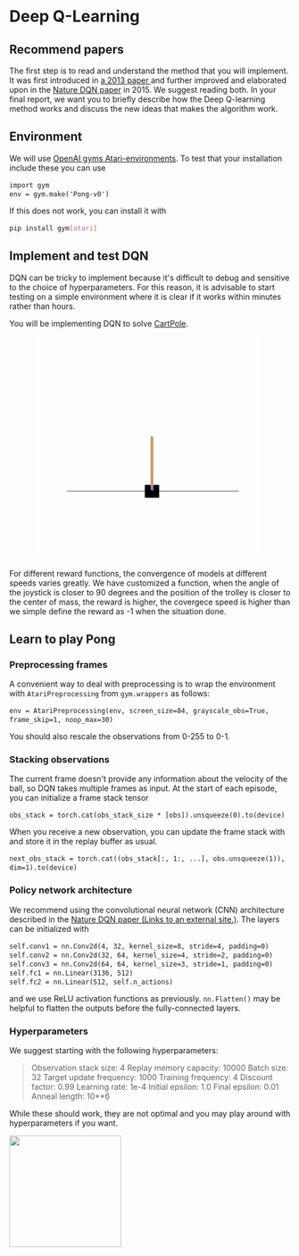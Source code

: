 # Deep Q-Learning

## Recommend papers

The first step is to read and understand the method that you will implement. It was first introduced in [a 2013 paper ](https://arxiv.org/abs/1312.5602) and further improved and elaborated upon in the [Nature DQN paper](https://web.stanford.edu/class/psych209/Readings/MnihEtAlHassibis15NatureControlDeepRL.pdf) in 2015. We suggest reading both. In your final report, we want you to briefly describe how the Deep Q-learning method works and discuss the new ideas that makes the algorithm work.

## Environment

We will use [OpenAI gyms Atari-environments](https://gym.openai.com/envs/#atari). To test that your installation include these you can use

```
import gym
env = gym.make('Pong-v0')
```

If this does not work, you can install it with 

```bash
pip install gym[atari]
```

## Implement and test DQN

DQN can be tricky to implement because it's difficult to debug and sensitive to the choice of hyperparameters. For this reason, it is advisable to start testing on a simple environment where it is clear if it works within minutes rather than hours.

You will be implementing DQN to solve [CartPole](https://gym.openai.com/envs/CartPole-v0/).

<div align="center">
<img src="result/cartpole.gif" width="400" height="400"/>
</div>



For different reward functions, the convergence of models at different speeds varies greatly. We have customized a function, when the angle of the joystick is closer to 90 degrees and the position of the trolley is closer to the center of mass, the reward is higher, the covergece speed is higher than we simple define the reward as -1 when the situation done.

## Learn to play Pong

### **Preprocessing frames**

A convenient way to deal with preprocessing is to wrap the environment with `AtariPreprocessing` from `gym.wrappers` as follows:

```
env = AtariPreprocessing(env, screen_size=84, grayscale_obs=True, frame_skip=1, noop_max=30)
```

You should also rescale the observations from 0-255 to 0-1.

### **Stacking observations**

The current frame doesn't provide any information about the velocity of the ball, so DQN takes multiple frames as input. At the start of each episode, you can initialize a frame stack tensor

```
obs_stack = torch.cat(obs_stack_size * [obs]).unsqueeze(0).to(device)
```

When you receive a new observation, you can update the frame stack with and store it in the replay buffer as usual.

```
next_obs_stack = torch.cat((obs_stack[:, 1:, ...], obs.unsqueeze(1)), dim=1).to(device)
```

### **Policy network architecture**

We recommend using the convolutional neural network (CNN) architecture described in the [Nature DQN paper (Links to an external site.)](https://web.stanford.edu/class/psych209/Readings/MnihEtAlHassibis15NatureControlDeepRL.pdf). The layers can be initialized with

```
self.conv1 = nn.Conv2d(4, 32, kernel_size=8, stride=4, padding=0)
self.conv2 = nn.Conv2d(32, 64, kernel_size=4, stride=2, padding=0)
self.conv3 = nn.Conv2d(64, 64, kernel_size=3, stride=1, padding=0)
self.fc1 = nn.Linear(3136, 512)
self.fc2 = nn.Linear(512, self.n_actions)
```

and we use ReLU activation functions as previously. `nn.Flatten()` may be helpful to flatten the outputs before the fully-connected layers.

### **Hyperparameters**

We suggest starting with the following hyperparameters:

> Observation stack size: 4
> Replay memory capacity: 10000
> Batch size: 32
> Target update frequency: 1000
> Training frequency: 4
> Discount factor: 0.99
> Learning rate: 1e-4
> Initial epsilon: 1.0
> Final epsilon: 0.01
> Anneal length: 10**6

While these should work, they are not optimal and you may play around with hyperparameters if you want.



<img src="result/pong.gif" width="200" height="200"/>